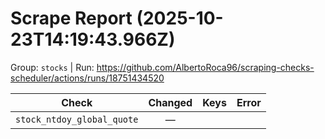 # Scrape Report (2025-10-23T14:19:43.966Z)

Group: `stocks`  |  Run: https://github.com/AlbertoRoca96/scraping-checks-scheduler/actions/runs/18751434520

| Check | Changed | Keys | Error |
|---|:---:|:--|:--|
| `stock_ntdoy_global_quote` | — |  |  |
